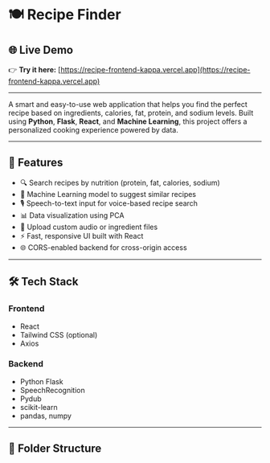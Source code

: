 # 🍽️ Recipe Finder
## 🌐 Live Demo

👉 **Try it here:** [https://recipe-frontend-kappa.vercel.app](https://recipe-frontend-kappa.vercel.app)

---

A smart and easy-to-use web application that helps you find the perfect recipe based on ingredients, calories, fat, protein, and sodium levels. Built using **Python**, **Flask**, **React**, and **Machine Learning**, this project offers a personalized cooking experience powered by data.

---

## 🚀 Features

- 🔍 Search recipes by nutrition (protein, fat, calories, sodium)
- 🧠 Machine Learning model to suggest similar recipes
- 🎙️ Speech-to-text input for voice-based recipe search
- 📊 Data visualization using PCA
- 📁 Upload custom audio or ingredient files
- ⚡ Fast, responsive UI built with React
- 🌐 CORS-enabled backend for cross-origin access

---

## 🛠️ Tech Stack

### Frontend
- React
- Tailwind CSS (optional)
- Axios

### Backend
- Python Flask
- SpeechRecognition
- Pydub
- scikit-learn
- pandas, numpy

---

## 📂 Folder Structure


